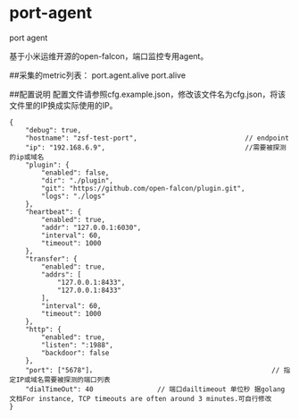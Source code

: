 # port-agent
port agent 

基于小米运维开源的open-falcon，端口监控专用agent。

##采集的metric列表：
  port.agent.alive
  port.alive
  
##配置说明
配置文件请参照cfg.example.json，修改该文件名为cfg.json，将该文件里的IP换成实际使用的IP。
```
{
    "debug": true,
    "hostname": "zsf-test-port",                           // endpoint
    "ip": "192.168.6.9",                                   //需要被探测的ip或域名
    "plugin": {
        "enabled": false,
        "dir": "./plugin",
        "git": "https://github.com/open-falcon/plugin.git",
        "logs": "./logs"
    },
    "heartbeat": {
        "enabled": true,
        "addr": "127.0.0.1:6030",
        "interval": 60,
        "timeout": 1000
    },
    "transfer": {
        "enabled": true,
        "addrs": [
            "127.0.0.1:8433",
            "127.0.0.1:8433"
        ],
        "interval": 60,
        "timeout": 1000
    },
    "http": {
        "enabled": true,
        "listen": ":1988",
        "backdoor": false
    },
    "port": ["5678"]，                                            // 指定IP或域名需要被探测的端口列表
    "dialTimeOut": 40                // 端口dailtimeout 单位秒 据golang文档For instance, TCP timeouts are often around 3 minutes.可自行修改
}
```

